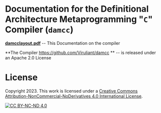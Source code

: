 
# Documentation for the Definitional Architecture Metaprogramming "`C`" Compiler (`damcc`)

**[damcclayout.pdf](damcclayout.pdf)** -- This Documentation on the compiler

**The Compiler https://github.com/Viruliant/damcc ** --
is released under an Apache 2.0 License

# License
Copyright 2023. This work is licensed under a
[Creative Commons Attribution-NonCommercial-NoDerivatives 4.0 International License][cc-by-nc-nd].

[![CC BY-NC-ND 4.0][cc-by-nc-nd-image]][cc-by-nc-nd]

[cc-by-nc-nd]: http://creativecommons.org/licenses/by-nc-nd/4.0/
[cc-by-nc-nd-image]: https://licensebuttons.net/l/by-nc-nd/4.0/88x31.png
[cc-by-nc-nd-shield]: https://img.shields.io/badge/License-CC%20BY--NC--ND%204.0-lightgrey.svg

